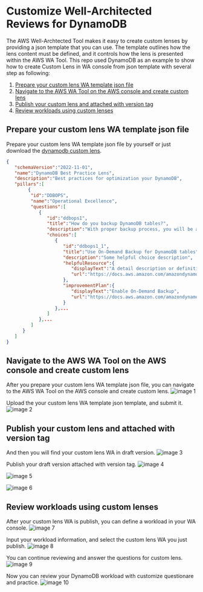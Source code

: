 # Customize Well-Architected Reviews for DynamoDB

The AWS Well-Archtected Tool makes it easy to create custom lenses by providing a json template that you can use. The template outlines how the lens content must be defined, and it controls how the lens is presented within the AWS WA Tool. This repo used DynamoDB as an example to show how to create Custom Lens in WA console from json template with several step as following:
1. [Prepare your custom lens WA template json file](#prepare-your-custom-lens-WA-template-json-file)
2. [Navigate to the AWS WA Tool on the AWS console and create custom lens](#navigate-to-the-aws-wa-tool-on-the-aws-console-and-create-custom-lens)
3. [Publish your custom lens and attached with version tag](#publish-your-custom-lens-and-attached-with-version-tag)
4. [Review workloads using custom lenses](#review-workloads-using-custom-lenses)

## Prepare your custom lens WA template json file
Prepare your custom lens WA template json file by yourself or just download the [dynamodb custom lens](dynamodb/custom-lensddb.202204152309.json).

```json
{
   "schemaVersion":"2022-11-01",
   "name":"DynamoDB Best Practice Lens",
   "description":"Best practices for optimization your DynamoDB",
   "pillars":[
        {
         "id":"DDBOPS",
         "name":"Operational Excellence",
         "questions":[
            {
               "id":"ddbops1",
               "title":"How do you backup DynamoDB tables?",
               "description":"With proper backup process, you will be able to prevent unexpected data lost.",
               "choices":[
                  {
                     "id":"ddbops1_1",
                     "title":"Use On-Demand Backup for DynamoDB tables",
                     "description":"Some helpful choice description",
                     "helpfulResource":{
                        "displayText":"A detail description or definition of this best practice, and give a clear scope of this best practice in pillar, also the impact of the risk.",
                        "url":"https://docs.aws.amazon.com/amazondynamodb/latest/developerguide/BackupRestore.html"
                     },
                     "improvementPlan":{
                        "displayText":"Enable On-Demand Backup",
                        "url":"https://docs.aws.amazon.com/amazondynamodb/latest/developerguide/BackupRestore.html"
                     }
                  },...
               ]
            },...
         ]
      }
   ]
}

```

## Navigate to the AWS WA Tool on the AWS console and create custom lens

After you prepare your custom lens WA template json file, you can navigate to the AWS WA Tool on the AWS console and create custom lens.
![image 1](https://user-images.githubusercontent.com/17841922/175503831-cf89ff5e-8c6e-42c7-b796-3ff91e9d8470.png)

Upload the your custom lens WA template json template, and submit it.
![image 2](https://user-images.githubusercontent.com/17841922/175503996-9b734d2c-8220-4efb-b5d2-f4ad77ad0ff4.png)

## Publish your custom lens and attached with version tag

And then you will find your custom lens WA in draft version.
![image 3](https://user-images.githubusercontent.com/17841922/175504307-f5bd6dec-bab0-4dc1-be1f-c6dc77906483.png)

Publish your draft version attached with version tag.
![image 4](https://user-images.githubusercontent.com/17841922/175504406-4dcff143-00a5-4a7b-9952-2a2075ce95ab.png)

![image 5](https://user-images.githubusercontent.com/17841922/175504664-ed77ea17-6595-4e14-9751-6c8060daaea7.png)

![image 6](https://user-images.githubusercontent.com/17841922/175504933-b339be90-d99a-4bf9-a5ec-31d46943b3e0.png)

## Review workloads using custom lenses

After your custom lens WA is publish, you can define a workload in your WA console.
![image 7](https://user-images.githubusercontent.com/17841922/175505004-1f9026f7-c3f8-415d-92a1-747ab68f6610.png)

Input your workload information, and select the custom lens WA you just publish. 
![image 8](https://user-images.githubusercontent.com/17841922/175505110-aed421d6-648e-4821-a20c-ae092b48962d.png)

You can continue reviewing and answer the questions for custom lens.
![image 9](https://user-images.githubusercontent.com/17841922/175506629-f1afdcd8-06d5-4fa2-ae65-8dd991714b9b.png)

Now you can review your DynamoDB workload with customize questionare and practice.
![image 10](https://user-images.githubusercontent.com/17841922/175505647-835e5413-1b65-4a2d-89e3-072f8e695f2d.png)
